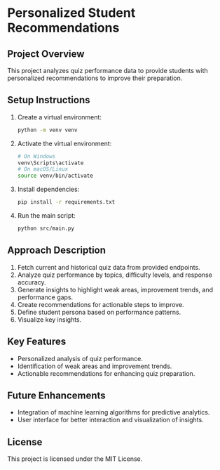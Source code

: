 # Personalized Student Recommendations

## Project Overview
This project analyzes quiz performance data to provide students with personalized recommendations to improve their preparation.

## Setup Instructions
1. Create a virtual environment:
    ```bash
    python -m venv venv
    ```

2. Activate the virtual environment:
    ```bash
    # On Windows
    venv\Scripts\activate
    # On macOS/Linux
    source venv/bin/activate
    ```

3. Install dependencies:
    ```bash
    pip install -r requirements.txt
    ```

4. Run the main script:
    ```bash
    python src/main.py
    ```

## Approach Description
1. Fetch current and historical quiz data from provided endpoints.
2. Analyze quiz performance by topics, difficulty levels, and response accuracy.
3. Generate insights to highlight weak areas, improvement trends, and performance gaps.
4. Create recommendations for actionable steps to improve.
5. Define student persona based on performance patterns.
6. Visualize key insights.

## Key Features
- Personalized analysis of quiz performance.
- Identification of weak areas and improvement trends.
- Actionable recommendations for enhancing quiz preparation.

## Future Enhancements
- Integration of machine learning algorithms for predictive analytics.
- User interface for better interaction and visualization of insights.

## License
This project is licensed under the MIT License.